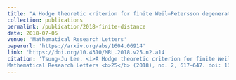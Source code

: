 ```yaml
---
title: "A Hodge theoretic criterion for finite Weil–Petersson degenerations over a higher dimensional base"
collection: publications
permalink: /publication/2018-finite-distance
date: 2018-07-05
venue: 'Mathematical Research Letters'
paperurl: 'https://arxiv.org/abs/1604.06914'
link: 'https://doi.org/10.4310/MRL.2018.v25.n2.a14'
citation: 'Tsung-Ju Lee. <i>A Hodge theoretic criterion for finite Weil–Petersson degenerations over a higher dimensional base</i>.
Mathematical Research Letters <b>25</b> (2018), no. 2, 617–647. doi: 10.4310/MRL.2018.v25.n2.a14'
---
```

